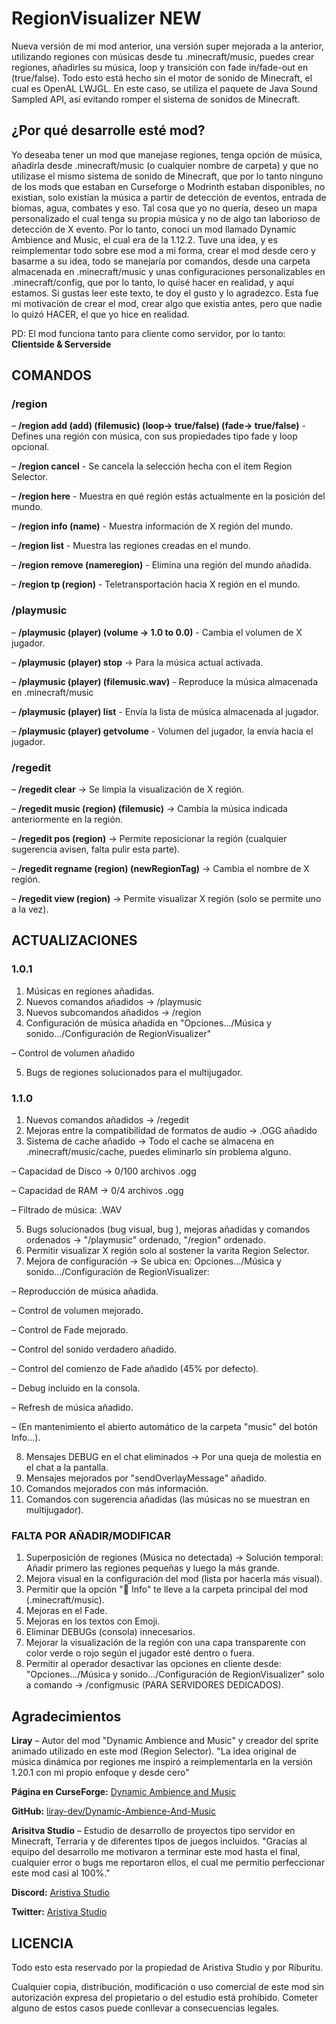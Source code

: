 # RegionVisualizer NEW
Nueva versión de mi mod anterior, una versión super mejorada a la anterior, utilizando regiones con músicas desde tu .minecraft/music, puedes crear regiones, añadirles su música, loop y transición con fade in/fade-out en (true/false). Todo esto está hecho sin el motor de sonido de Minecraft, el cual es OpenAL LWJGL. En este caso, se utiliza el paquete de Java Sound Sampled API, así evitando romper el sistema de sonidos de Minecraft.

## ¿Por qué desarrolle esté mod?
Yo deseaba tener un mod que manejase regiones, tenga opción de música, añadirla desde .minecraft/music (o cualquier nombre de carpeta) y que no utilizase el mismo sistema de sonido de Minecraft, que por lo tanto ninguno de los mods que estaban en Curseforge o Modrinth estaban disponibles, no existian, solo existían la música a partir de detección de eventos, entrada de biomas, agua, combates y eso. Tal cosa que yo no quería, deseo un mapa personalizado el cual tenga su propia música y no de algo tan laborioso de detección de X evento. Por lo tanto, conoci un mod llamado Dynamic Ambience and Music, el cual era de la 1.12.2. Tuve una idea, y es reimplementar todo sobre ese mod a mi forma, crear el mod desde cero y basarme a su idea, todo se manejaría por comandos, desde una carpeta almacenada en .minecraft/music y unas configuraciones personalizables en .minecraft/config, que por lo tanto, lo quisé hacer en realidad, y aquí estamos. Si gustas leer este texto, te doy el gusto y lo agradezco. Esta fue mi motivación de crear el mod, crear algo que existia antes, pero que nadie lo quizó HACER, el que yo hice en realidad.

PD: El mod funciona tanto para cliente como servidor, por lo tanto: **Clientside & Serverside**


## COMANDOS

### /region
– **/region add (add) (filemusic) (loop-> true/false) (fade-> true/false)** - Defines una región con música, con sus propiedades tipo fade y loop opcional.

– **/region cancel** - Se cancela la selección hecha con el item Region Selector.

– **/region here** - Muestra en qué región estás actualmente en la posición del mundo.

– **/region info (name)** - Muestra información de X región del mundo.

– **/region list** - Muestra las regiones creadas en el mundo.

– **/region remove (nameregion)** - Elimina una región del mundo añadida.

– **/region tp (region)** - Teletransportación hacia X región en el mundo.

### /playmusic
– **/playmusic (player) (volume -> 1.0 to 0.0)** - Cambia el volumen de X jugador.

– **/playmusic (player) stop** -> Para la música actual activada.

– **/playmusic (player) (filemusic.wav)** - Reproduce la música almacenada en .minecraft/music

– **/playmusic (player) list** - Envía la lista de música almacenada al jugador.

– **/playmusic (player) getvolume** - Volumen del jugador, la envía hacia el jugador.

### /regedit
– **/regedit clear** -> Se limpia la visualización de X región.

– **/regedit music (region) (filemusic)** -> Cambia la música indicada anteriormente en la región.

– **/regedit pos (region)** -> Permite reposicionar la región (cualquier sugerencia avisen, falta pulir esta parte).

– **/regedit regname (region) (newRegionTag)** -> Cambia el nombre de X región.

– **/regedit view (region)** -> Permite visualizar X región (solo se permite uno a la vez).


## ACTUALIZACIONES
### 1.0.1
1. Músicas en regiones añadidas.
2. Nuevos comandos añadidos -> /playmusic
3. Nuevos subcomandos añadidos -> /region
4. Configuración de música añadida en "Opciones.../Música y sonido.../Configuración de RegionVisualizer"

  – Control de volumen añadido

5. Bugs de regiones solucionados para el multijugador.
 
### 1.1.0
1. Nuevos comandos añadidos -> /regedit
2. Mejoras entre la compatibilidad de formatos de audio -> .OGG añadido
3. Sistema de cache añadido -> Todo el cache se almacena en .minecraft/music/cache, puedes eliminarlo sin problema alguno.

  – Capacidad de Disco -> 0/100 archivos .ogg

  – Capacidad de RAM -> 0/4 archivos .ogg

  – Filtrado de música: .WAV

5. Bugs solucionados (bug visual, bug ), mejoras añadidas y comandos ordenados -> "/playmusic" ordenado, "/region" ordenado.
6. Permitir visualizar X región solo al sostener la varita Region Selector.
7. Mejora de configuración -> Se ubica en: Opciones.../Música y sonido.../Configuración de RegionVisualizer:

  – Reproducción de música añadida.

  – Control de volumen mejorado.

  – Control de Fade mejorado.

  – Control del sonido verdadero añadido.

  – Control del comienzo de Fade añadido (45% por defecto).

  – Debug incluido en la consola.

  – Refresh de música añadido.

  – (En mantenimiento el abierto automático de la carpeta "music" del botón Info...).

8. Mensajes DEBUG en el chat eliminados -> Por una queja de molestia en el chat a la pantalla.
9. Mensajes mejorados por "sendOverlayMessage" añadido.
10. Comandos mejorados con más información.
11. Comandos con sugerencia añadidas (las músicas no se muestran en multijugador).

### FALTA POR AÑADIR/MODIFICAR
1. Superposición de regiones (Música no detectada) -> Solución temporal: Añadir primero las regiones pequeñas y luego la más grande.
2. Mejora visual en la configuración del mod (lista por hacerla más visual).
3. Permitir que la opción "📁 Info" te lleve a la carpeta principal del mod (.minecraft/music).
4. Mejoras en el Fade.
5. Mejoras en los textos con Emoji.
6. Eliminar DEBUGs (consola) innecesarios.
7. Mejorar la visualización de la región con una capa transparente con color verde o rojo según el jugador esté dentro o fuera.
8. Permitir al operador desactivar las opciones en cliente desde: "Opciones.../Música y sonido.../Configuración de RegionVisualizer" solo a comando -> /configmusic (PARA SERVIDORES DEDICADOS).


## Agradecimientos
**Liray** – Autor del mod "Dynamic Ambience and Music" y creador del sprite animado utilizado en este mod (Region Selector).
"La idea original de música dinámica por regiones me inspiró a reimplementarla en la versión 1.20.1 con mi propio enfoque y desde cero"

**Página en CurseForge:** [Dynamic Ambience and Music](https://www.curseforge.com/minecraft/mc-mods/dynamic-ambience-and-music)

**GitHub:** [liray-dev/Dynamic-Ambience-And-Music](https://github.com/liray-dev/Dynamic-Ambience-And-Music/tree/master)



**Arisitva Studio** – Estudio de desarrollo de proyectos tipo servidor en Minecraft, Terraria y de diferentes tipos de juegos incluidos.
"Gracias al equipo del desarrollo me motivaron a terminar este mod hasta el final, cualquier error o bugs me reportaron ellos, el cual me permitio perfeccionar este mod casi al 100%." 

**Discord:** [Aristiva Studio](https://discord.gg/u9pq3raUXe)

**Twitter:** [Aristiva Studio](https://x.com/aristivastudio)

## LICENCIA
Todo esto esta reservado por la propiedad de Aristiva Studio y por Riburitu.

Cualquier copia, distribución, modificación o uso comercial de este mod sin autorización expresa del propietario o del estudio está prohibido. Cometer alguno de estos casos puede conllevar a consecuencias legales.


